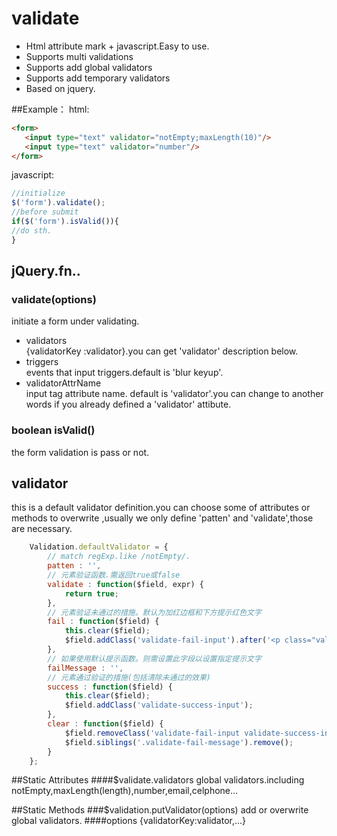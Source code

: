 # validate
* Html attribute mark + javascript.Easy to use.<br/>
* Supports multi validations  <br/>
* Supports add global validators<br/>
* Supports add temporary validators<br/>
* Based on jquery. <br/>

##Example：
html:
```html
<form>
   <input type="text" validator="notEmpty;maxLength(10)"/>
   <input type="text" validator="number"/>
</form>
```
javascript:
```javascript
//initialize
$('form').validate();
//before submit
if($('form').isValid()){
//do sth.
}
```
## jQuery.fn..

###  validate(options)
initiate a form under validating. 
* validators <br/>
{validatorKey :validator}.you can get 'validator' description below.
* triggers <br/>
events that input triggers.default is 'blur keyup'.
* validatorAttrName<br/>
input tag attribute name. default is 'validator'.you can change to another words if you already defined a 'validator' attibute.

###  boolean isValid()
the form validation is pass or not.

## validator
this is a default validator definition.you can choose some of attributes or methods to overwrite ,usually we only define 'patten' and 'validate',those are necessary.
```javascript
	Validation.defaultValidator = {
		// match regExp.like /notEmpty/.
		patten : '',
		// 元素验证函数.需返回true或false
		validate : function($field, expr) {
			return true;
		},
		// 元素验证未通过的措施。默认为加红边框和下方提示红色文字
		fail : function($field) {
			this.clear($field);
			$field.addClass('validate-fail-input').after('<p class="validate-fail-message">' + this.failMessage + '</p>');
		},
		// 如果使用默认提示函数。则需设置此字段以设置指定提示文字
		failMessage : '',
		// 元素通过验证的措施(包括清除未通过的效果)
		success : function($field) {
			this.clear($field);
			$field.addClass('validate-success-input');
		},
		clear : function($field) {
			$field.removeClass('validate-fail-input validate-success-input');
			$field.siblings('.validate-fail-message').remove();
		}
	};
```

##Static Attributes
####$validate.validators
global validators.including notEmpty,maxLength(length),number,email,celphone...

##Static Methods
###$validation.putValidator(options)
add or overwrite global validators.
####options
{validatorKey:validator,...}




